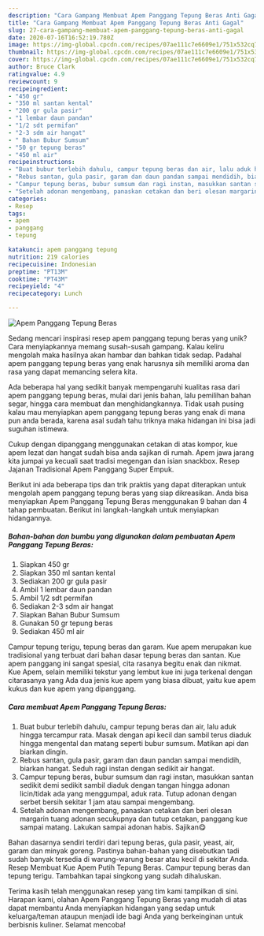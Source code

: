 ```yaml
---
description: "Cara Gampang Membuat Apem Panggang Tepung Beras Anti Gagal"
title: "Cara Gampang Membuat Apem Panggang Tepung Beras Anti Gagal"
slug: 27-cara-gampang-membuat-apem-panggang-tepung-beras-anti-gagal
date: 2020-07-16T16:52:19.780Z
image: https://img-global.cpcdn.com/recipes/07ae111c7e6609e1/751x532cq70/apem-panggang-tepung-beras-foto-resep-utama.jpg
thumbnail: https://img-global.cpcdn.com/recipes/07ae111c7e6609e1/751x532cq70/apem-panggang-tepung-beras-foto-resep-utama.jpg
cover: https://img-global.cpcdn.com/recipes/07ae111c7e6609e1/751x532cq70/apem-panggang-tepung-beras-foto-resep-utama.jpg
author: Bruce Clark
ratingvalue: 4.9
reviewcount: 9
recipeingredient:
- "450 gr"
- "350 ml santan kental"
- "200 gr gula pasir"
- "1 lembar daun pandan"
- "1/2 sdt permifan"
- "2-3 sdm air hangat"
- " Bahan Bubur Sumsum"
- "50 gr tepung beras"
- "450 ml air"
recipeinstructions:
- "Buat bubur terlebih dahulu, campur tepung beras dan air, lalu aduk hingga tercampur rata. Masak dengan api kecil dan sambil terus diaduk hingga mengental dan matang seperti bubur sumsum. Matikan api dan biarkan dingin."
- "Rebus santan, gula pasir, garam dan daun pandan sampai mendidih, biarkan hangat. Seduh ragi instan dengan sedikit air hangat."
- "Campur tepung beras, bubur sumsum dan ragi instan, masukkan santan sedikit demi sedikit sambil diaduk dengan tangan hingga adonan licin/tidak ada yang menggumpal, aduk rata. Tutup adonan dengan serbet bersih sekitar 1 jam atau sampai mengembang."
- "Setelah adonan mengembang, panaskan cetakan dan beri olesan margarin tuang adonan secukupnya dan tutup cetakan, panggang kue sampai matang. Lakukan sampai adonan habis. Sajikan😋"
categories:
- Resep
tags:
- apem
- panggang
- tepung

katakunci: apem panggang tepung 
nutrition: 219 calories
recipecuisine: Indonesian
preptime: "PT13M"
cooktime: "PT43M"
recipeyield: "4"
recipecategory: Lunch

---
```



![Apem Panggang Tepung Beras](https://img-global.cpcdn.com/recipes/07ae111c7e6609e1/751x532cq70/apem-panggang-tepung-beras-foto-resep-utama.jpg)

Sedang mencari inspirasi resep apem panggang tepung beras yang unik? Cara menyiapkannya memang susah-susah gampang. Kalau keliru mengolah maka hasilnya akan hambar dan bahkan tidak sedap. Padahal apem panggang tepung beras yang enak harusnya sih memiliki aroma dan rasa yang dapat memancing selera kita.

Ada beberapa hal yang sedikit banyak mempengaruhi kualitas rasa dari apem panggang tepung beras, mulai dari jenis bahan, lalu pemilihan bahan segar, hingga cara membuat dan menghidangkannya. Tidak usah pusing kalau mau menyiapkan apem panggang tepung beras yang enak di mana pun anda berada, karena asal sudah tahu triknya maka hidangan ini bisa jadi suguhan istimewa.

Cukup dengan dipanggang menggunakan cetakan di atas kompor, kue apem lezat dan hangat sudah bisa anda sajikan di rumah. Apem jawa jarang kita jumpai ya kecuali saat tradisi megengan dan isian snackbox. Resep Jajanan Tradisional Apem Panggang Super Empuk.


Berikut ini ada beberapa tips dan trik praktis yang dapat diterapkan untuk mengolah apem panggang tepung beras yang siap dikreasikan. Anda bisa menyiapkan Apem Panggang Tepung Beras menggunakan 9 bahan dan 4 tahap pembuatan. Berikut ini langkah-langkah untuk menyiapkan hidangannya.

<!--inarticleads1-->

##### Bahan-bahan dan bumbu yang digunakan dalam pembuatan Apem Panggang Tepung Beras:

1. Siapkan 450 gr
1. Siapkan 350 ml santan kental
1. Sediakan 200 gr gula pasir
1. Ambil 1 lembar daun pandan
1. Ambil 1/2 sdt permifan
1. Sediakan 2-3 sdm air hangat
1. Siapkan  Bahan Bubur Sumsum
1. Gunakan 50 gr tepung beras
1. Sediakan 450 ml air


Campur tepung terigu, tepung beras dan garam. Kue apem merupakan kue tradisional yang terbuat dari bahan dasar tepung beras dan santan. Kue apem panggang ini sangat spesial, cita rasanya begitu enak dan nikmat. Kue Apem, selain memiliki tekstur yang lembut kue ini juga terkenal dengan citarasanya yang Ada dua jenis kue apem yang biasa dibuat, yaitu kue apem kukus dan kue apem yang dipanggang. 

<!--inarticleads2-->

##### Cara membuat Apem Panggang Tepung Beras:

1. Buat bubur terlebih dahulu, campur tepung beras dan air, lalu aduk hingga tercampur rata. Masak dengan api kecil dan sambil terus diaduk hingga mengental dan matang seperti bubur sumsum. Matikan api dan biarkan dingin.
1. Rebus santan, gula pasir, garam dan daun pandan sampai mendidih, biarkan hangat. Seduh ragi instan dengan sedikit air hangat.
1. Campur tepung beras, bubur sumsum dan ragi instan, masukkan santan sedikit demi sedikit sambil diaduk dengan tangan hingga adonan licin/tidak ada yang menggumpal, aduk rata. Tutup adonan dengan serbet bersih sekitar 1 jam atau sampai mengembang.
1. Setelah adonan mengembang, panaskan cetakan dan beri olesan margarin tuang adonan secukupnya dan tutup cetakan, panggang kue sampai matang. Lakukan sampai adonan habis. Sajikan😋


Bahan dasarnya sendiri terdiri dari tepung beras, gula pasir, yeast, air, garam dan minyak goreng. Pastinya bahan-bahan yang disebutkan tadi sudah banyak tersedia di warung-warung besar atau kecil di sekitar Anda. Resep Membuat Kue Apem Putih Tepung Beras. Campur tepung beras dan tepung terigu. Tambahkan tapai singkong yang sudah dihaluskan. 

Terima kasih telah menggunakan resep yang tim kami tampilkan di sini. Harapan kami, olahan Apem Panggang Tepung Beras yang mudah di atas dapat membantu Anda menyiapkan hidangan yang sedap untuk keluarga/teman ataupun menjadi ide bagi Anda yang berkeinginan untuk berbisnis kuliner. Selamat mencoba!

